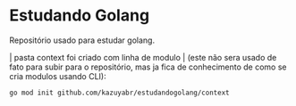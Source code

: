 # Estudando Golang
Repositório usado para estudar golang.

| pasta context foi criado com linha de modulo 
| (este não sera usado de fato para subir para o repositório, mas ja fica de conhecimento de como se cria modulos usando CLI):

```go mod init github.com/kazuyabr/estudandogolang/context```
